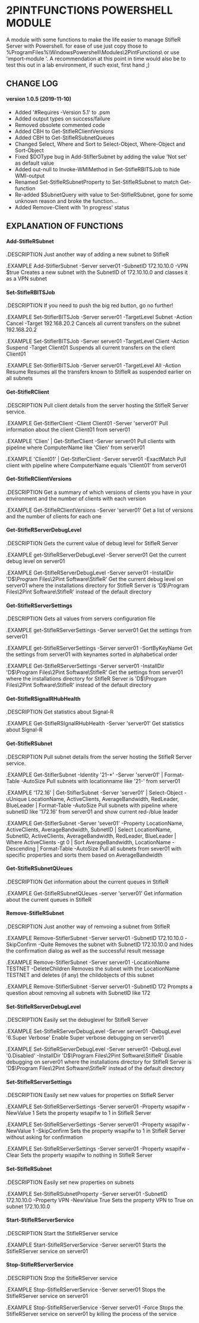 # 2PINTFUNCTIONS POWERSHELL MODULE

A module with some functions to make the life easier to manage StifleR Server with Powershell.
for ease of use just copy those to %ProgramFiles%\WindowsPowershell\Modules\2PintFunctions\ or use 'import-module <PATH>'.
A recommendation at this point in time would also be to test this out in a lab environment, if such exist, first hand ;)

## CHANGE LOG

#### version 1.0.5 (2019-11-10)
- Added '#Requires -Version 5.1' to .psm
- Added output types on success/failure
- Removed obsolete commented code
- Added CBH to Get-StifleRClientVersions
- Added CBH to Get-StifleRSubnetQueues
- Changed Select, Where and Sort to Select-Object, Where-Object and Sort-Object
- Fixed $DOType bug in Add-StiflerSubnet by adding the value 'Not set' as default value
- Added out-null to Invoke-WMIMethod in Set-StifleRBITSJob to hide WMI-output
- Renamed Set-StifleRSubnetProperty to Set-StifleRSubnet to match Get-function
- Re-added $SubnetQuery with value to Set-StifleRSubnet, gone for some unknown reason and broke the function...
- Added Remove-Client with 'In progress' status

## EXPLANATION OF FUNCTIONS

#### Add-StifleRSubnet

.DESCRIPTION
Just another way of adding a new subnet to StifleR

.EXAMPLE
Add-StiflerSubnet -Server server01 -SubnetID 172.10.10.0 -VPN $true
Creates a new subnet with the SubnetID of 172.10.10.0 and classes it as a VPN subnet

#### Set-StifleRBITSJob

.DESCRIPTION
If you need to push the big red button, go no further!

.EXAMPLE
Set-StiflerBITSJob -Server server01 -TargetLevel Subnet -Action Cancel -Target 192.168.20.2
Cancels all current transfers on the subnet 192.168.20.2

.EXAMPLE
Set-StiflerBITSJob -Server server01 -TargetLevel Client -Action Suspend -Target Client01
Suspends all current transfers on the client Client01

.EXAMPLE
Set-StiflerBITSJob -Server server01 -TargetLevel All -Action Resume
Resumes all the transfers known to StifleR as suspended earlier on all subnets

#### Get-StifleRClient

.DESCRIPTION
Pull client details from the server hosting the StifleR Server service.

.EXAMPLE
Get-StiflerClient -Client Client01 -Server 'server01'
Pull information about the client Client01 from server01

.EXAMPLE
'Clien' | Get-StiflerClient -Server server01
Pull clients with pipeline where ComputerName like 'Clien' from server01

.EXAMPLE
'Client01' | Get-StiflerClient -Server server01 -ExactMatch
Pull client with pipeline where ComputerName equals 'Client01' from server01

#### Get-StifleRClientVersions

.DESCRIPTION
Get a summary of which versions of clients you have in your environment
and the number of clients with each version

.EXAMPLE
Get-StifleRClientVersions -Server 'server01'
Get a list of versions and the number of clients for each one

#### Get-StifleRServerDebugLevel

.DESCRIPTION
Gets the current value of debug level for StifleR Server

.EXAMPLE
get-StifleRServerDebugLevel -Server server01
Get the current debug level on server01

.EXAMPLE
Get-StifleRServerDebugLevel -Server server01 -InstallDir
'D$\Program Files\2Pint Software\StifleR'
Get the current debug level on server01 where the installations directory for StifleR Server is
'D$\Program Files\2Pint Software\StifleR' instead of the default directory

#### Get-StifleRServerSettings

.DESCRIPTION
Gets all values from servers configuration file

.EXAMPLE
get-StifleRServerSettings -Server server01
Get the settings from server01

.EXAMPLE
get-StifleRServerSettings -Server server01 -SortByKeyName
Get the settings from server01 with keynames sorted in alphabetical order

.EXAMPLE
Get-StifleRServerSettings -Server server01 -InstallDir
'D$\Program Files\2Pint Software\StifleR'
Get the settings from server01 where the installations directory for StifleR Server is
'D$\Program Files\2Pint Software\StifleR' instead of the default directory

#### Get-StifleRSignalRHubHealth

.DESCRIPTION
Get statistics about Signal-R

.EXAMPLE
Get-StifleRSIgnalRHubHealth -Server 'server01'
Get statistics about Signal-R

#### Get-StifleRSubnet

.DESCRIPTION
Pull subnet details from the server hosting the StifleR Server service.

.EXAMPLE
Get-StiflerSubnet -Identity '21-*' -Server 'server01' | Format-Table -AutoSize
Pull subnets with locationname like '21-' from server01

.EXAMPLE
'172.16' | Get-StiflerSubnet -Server 'server01' | Select-Object -uUnique LocationName, ActiveClients, AverageBandwidth, RedLeader, BlueLeader | Format-Table -AutoSize
Pull subnets with pipeline where subnetID like '172.16' from server01 and show current red-/blue leader

.EXAMPLE
Get-StiflerSubnet -Server 'sever01' -Property LocationName, ActiveClients, AverageBandwidth, SubnetID | Select LocationName, SubnetID, ActiveClients, AverageBandwidth, RedLeader, BlueLeader | Where ActiveClients -gt 0 | Sort AverageBandwidth, LocationName -Descending | Format-Table -AutoSize
Pull all subnets from sever01 with specific properties and sorts them based on AverageBandwidth

#### Get-StifleRSubnetQUeues

.DESCRIPTION
Get information about the current queues in StifleR

.EXAMPLE
Get-StifleRSubnetQUeues -server 'server01'
Get information about the current queues in StifleR

#### Remove-StifleRSubnet

.DESCRIPTION
Just another way of remvoing a subnet from StifleR

.EXAMPLE
Remove-StiflerSubnet -Server server01 -SubnetID 172.10.10.0 -SkipConfirm -Quite
Removes the subnet with SubnetID 172.10.10.0 and hides the confirmation
dialog as well as the successful result message

.EXAMPLE
Remove-StiflerSubnet -Server server01 -LocationName TESTNET -DeleteChildren
Removes the subnet with the LocationName TESTNET and deletes (if any) the
childobjects of this subnet

.EXAMPLE
Remove-StiflerSubnet -Server server01 -SubnetID 172
Prompts a question about removing all subnets with SubnetID like 172

#### Set-StifleRServerDebugLevel

.DESCRIPTION
Easily set the debuglevel for StifleR Server

.EXAMPLE
Set-StifleRServerDebugLevel -Server server01 -DebugLevel '6.Super Verbose'
Enable Super verbose debugging on server01

.EXAMPLE
Set-StifleRServerDebugLevel -Server server01 -DebugLevel '0.Disabled' -InstallDir
'D$\Program Files\2Pint Software\StifleR'
Disable debugging on server01 where the installations directory for StifleR Server is
'D$\Program Files\2Pint Software\StifleR' instead of the default directory

#### Set-StifleRServerSettings

.DESCRIPTION
Easily set new values for properties on StifleR Server

.EXAMPLE
Set-StifleRServerSettings -Server server01 -Property wsapifw -NewValue 1
Sets the property wsapifw to 1 in StifleR Server

.EXAMPLE
Set-StifleRServerSettings -Server server01 -Property wsapifw -NewValue 1 -SkipConfirm
Sets the property wsapifw to 1 in StifleR Server without asking for confirmation

.EXAMPLE
Set-StifleRServerSettings -Server server01 -Property wsapifw -Clear
Sets the property wsapifw to nothing in StifleR Server

#### Set-StifleRSubnet

.DESCRIPTION
Easily set new properties on subnets

.EXAMPLE
Set-StifleRSubnetProperty -Server server01 -SubnetID 172.10.10.0 -Property VPN -NewValue True
Sets the property VPN to True on subnet 172.10.10.0

#### Start-StifleRServerService

.DESCRIPTION
Start the StifleRServer service

.EXAMPLE
Start-StifleRServerService -Server server01
Starts the StifleRServer service on server01

#### Stop-StifleRServerService

.DESCRIPTION
Stop the StifleRServer service

.EXAMPLE
Stop-StifleRServerService -Server server01
Stops the StifleRServer service on server01

.EXAMPLE
Stop-StifleRServerService -Server server01 -Force
Stops the StifleRServer service on server01 by killing the process of the service
